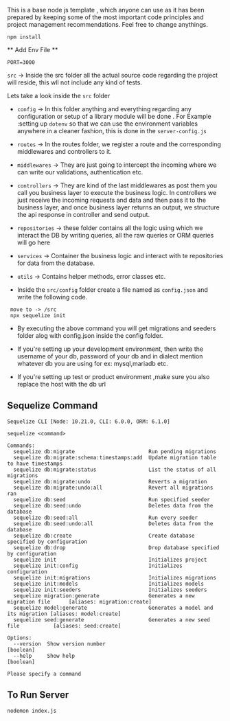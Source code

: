 This is a base node js template , which anyone can use as it has been prepared by keeping some of the most important code principles and project management recommendations. Feel free to change anythings.
```
npm install
```
** Add Env File **
```
PORT=3000 
```


`src` -> Inside the src folder all the actual source code regarding the project will reside, this wll not include any kind of tests.

Lets take a look inside the `src` folder

- `config` -> In this folder anything and everything regarding any configuration or setup of a library module will be done . For Example :setting up `dotenv` so that we can use the environment variables anywhere in a cleaner fashion, this is done in the `server-config.js`

- `routes` -> In the routes folder, we register a route and the corresponding middlewares and controllers to it.

- `middlewares` -> They are just going to intercept the incoming where we can write our validations, authentication etc.

- `controllers` -> They are kind of the last middlewares as post them you call you business layer to execute the business logic. In controllers we just receive the incoming requests and data and then pass it to the business layer, and once business layer returns an output, we structure the api response in controller and send output.

- `repositories` -> these folder contains all the logic using which we interact the DB by writing queries, all the raw queries or ORM queries will go here

- `services` -> Container the business logic and interact with te repositories for data from the database.

- `utils` -> Contains helper methods, error classes etc.

- Inside the  `src/config` folder create a file named as `config.json` and write the following code.
```
 move to -> /src
 npx sequelize init
```
- By executing the above command you will get migrations and seeders folder alog with config.json inside the config folder.
- If you're setting up your development environment, then write the username of your db, password of your db and in dialect mention whatever db you are using for ex: mysql,mariadb etc.

- If you're setting up test or product environment ,make sure you also replace the host with the db url

## Sequelize Command

```
Sequelize CLI [Node: 10.21.0, CLI: 6.0.0, ORM: 6.1.0]

sequelize <command>

Commands:
  sequelize db:migrate                        Run pending migrations
  sequelize db:migrate:schema:timestamps:add  Update migration table to have timestamps
  sequelize db:migrate:status                 List the status of all migrations
  sequelize db:migrate:undo                   Reverts a migration
  sequelize db:migrate:undo:all               Revert all migrations ran
  sequelize db:seed                           Run specified seeder
  sequelize db:seed:undo                      Deletes data from the database
  sequelize db:seed:all                       Run every seeder
  sequelize db:seed:undo:all                  Deletes data from the database
  sequelize db:create                         Create database specified by configuration
  sequelize db:drop                           Drop database specified by configuration
  sequelize init                              Initializes project
  sequelize init:config                       Initializes configuration
  sequelize init:migrations                   Initializes migrations
  sequelize init:models                       Initializes models
  sequelize init:seeders                      Initializes seeders
  sequelize migration:generate                Generates a new migration file      [aliases: migration:create]
  sequelize model:generate                    Generates a model and its migration [aliases: model:create]
  sequelize seed:generate                     Generates a new seed file           [aliases: seed:create]

Options:
  --version  Show version number                                                  [boolean]
  --help     Show help                                                            [boolean]

Please specify a command
```
## To Run Server
```
nodemon index.js
```


